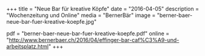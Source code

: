 +++
title = "Neue Bar für kreative Köpfe"
date = "2016-04-05"
description = "Wochenzeitung und Online"
media = "BernerBär"
image = "berner-baer-neue-bar-fuer-kreative-koepfe.jpg"

pdf = "berner-baer-neue-bar-fuer-kreative-koepfe.pdf"
online = "http://www.bernerbaer.ch/2016/04/effinger-bar-caf%C3%A9-und-arbeitsplatz.html"
+++
